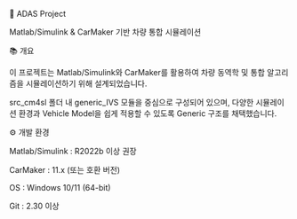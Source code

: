 🚗 ADAS Project

Matlab/Simulink & CarMaker 기반 차량 통합 시뮬레이션

📚 개요

이 프로젝트는 Matlab/Simulink와 CarMaker를 활용하여 차량 동역학 및 통합 알고리즘을 시뮬레이션하기 위해 설계되었습니다.

src_cm4sl 폴더 내 generic_IVS 모듈을 중심으로 구성되어 있으며, 다양한 시뮬레이션 환경과 Vehicle Model을 쉽게 적용할 수 있도록 Generic 구조를 채택했습니다.

⚙ 개발 환경

Matlab/Simulink : R2022b 이상 권장

CarMaker : 11.x (또는 호환 버전)

OS : Windows 10/11 (64-bit)

Git : 2.30 이상
